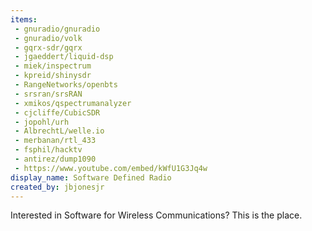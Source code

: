 ```yaml
---
items:
 - gnuradio/gnuradio
 - gnuradio/volk
 - gqrx-sdr/gqrx
 - jgaeddert/liquid-dsp
 - miek/inspectrum
 - kpreid/shinysdr
 - RangeNetworks/openbts
 - srsran/srsRAN
 - xmikos/qspectrumanalyzer
 - cjcliffe/CubicSDR
 - jopohl/urh
 - AlbrechtL/welle.io
 - merbanan/rtl_433
 - fsphil/hacktv
 - antirez/dump1090
 - https://www.youtube.com/embed/kWfU1G3Jq4w
display_name: Software Defined Radio
created_by: jbjonesjr
---
```

Interested in Software for Wireless Communications? This is the place.
